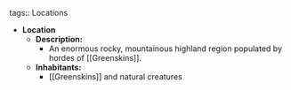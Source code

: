 tags:: Locations

- **Location**
	- **Description:**
		- An enormous rocky, mountainous highland region populated by hordes of [[Greenskins]].
	- **Inhabitants:**
		- [[Greenskins]] and natural creatures